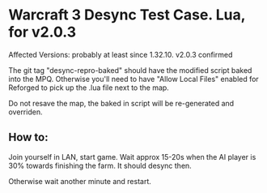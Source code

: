 # Warcraft 3 Desync Test Case. Lua, for v2.0.3

Affected Versions: probably at least since 1.32.10. v2.0.3 confirmed

The git tag "desync-repro-baked" should have the modified script
baked into the MPQ. Otherwise you'll need to have "Allow Local Files"
enabled for Reforged to pick up the .lua file next to the map.

Do not resave the map, the baked in script will be re-generated and overriden.

## How to:

Join yourself in LAN, start game. Wait approx 15-20s when the AI player
is 30% towards finishing the farm. It should desync then.

Otherwise wait another minute and restart.


